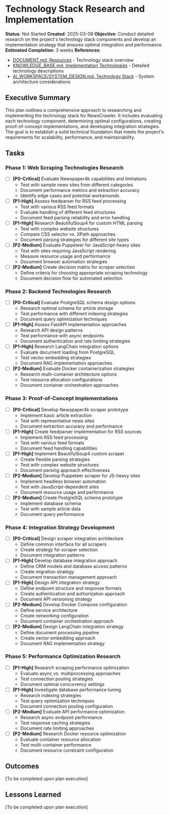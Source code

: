 # Technology Stack Research and Implementation

**Status**: Not Started
**Created**: 2025-03-08
**Objective**: Conduct detailed research on the project's technology stack components and develop an implementation strategy that ensures optimal integration and performance.
**Estimated Completion**: 3 weeks
**References**: 
- [DOCUMENT.md, Resources](#) - Technology stack overview
- [KNOWLEDGE_BASE.md, Implementation Technologies](#) - Detailed technology descriptions
- [AI_WORKSPACE/SYSTEM_DESIGN.md, Technology Stack](#) - System architecture considerations

## Executive Summary
This plan outlines a comprehensive approach to researching and implementing the technology stack for NewsCrawler. It includes evaluating each technology component, determining optimal configurations, creating proof-of-concept implementations, and developing integration strategies. The goal is to establish a solid technical foundation that meets the project's requirements for scalability, performance, and maintainability.

## Tasks

### Phase 1: Web Scraping Technologies Research
- [ ] **[P0-Critical]** Evaluate Newspaper4k capabilities and limitations
  - Test with sample news sites from different categories
  - Document performance metrics and extraction accuracy
  - Identify edge cases and potential workarounds
- [ ] **[P1-High]** Assess feedparser for RSS feed processing
  - Test with various RSS feed formats
  - Evaluate handling of different feed structures
  - Document feed parsing reliability and error handling
- [ ] **[P1-High]** Research BeautifulSoup4 for custom HTML parsing
  - Test with complex website structures
  - Compare CSS selector vs. XPath approaches
  - Document parsing strategies for different site types
- [ ] **[P2-Medium]** Evaluate Puppeteer for JavaScript-heavy sites
  - Test with sites requiring JavaScript rendering
  - Measure resource usage and performance
  - Document browser automation strategies
- [ ] **[P2-Medium]** Create decision matrix for scraper selection
  - Define criteria for choosing appropriate scraping technology
  - Document decision flow for automated selection

### Phase 2: Backend Technologies Research
- [ ] **[P0-Critical]** Evaluate PostgreSQL schema design options
  - Research optimal schema for article storage
  - Test performance with different indexing strategies
  - Document query optimization techniques
- [ ] **[P1-High]** Assess FastAPI implementation approaches
  - Research API design patterns
  - Test performance with async endpoints
  - Document authentication and rate limiting strategies
- [ ] **[P1-High]** Research LangChain integration options
  - Evaluate document loading from PostgreSQL
  - Test vector embedding strategies
  - Document RAG implementation approaches
- [ ] **[P2-Medium]** Evaluate Docker containerization strategies
  - Research multi-container architecture options
  - Test resource allocation configurations
  - Document container orchestration approaches

### Phase 3: Proof-of-Concept Implementations
- [ ] **[P0-Critical]** Develop Newspaper4k scraper prototype
  - Implement basic article extraction
  - Test with representative news sites
  - Document extraction accuracy and performance
- [ ] **[P1-High]** Create feedparser implementation for RSS sources
  - Implement RSS feed processing
  - Test with various feed formats
  - Document feed handling capabilities
- [ ] **[P1-High]** Implement BeautifulSoup4 custom scraper
  - Create flexible parsing strategies
  - Test with complex website structures
  - Document parsing approach effectiveness
- [ ] **[P2-Medium]** Develop Puppeteer scraper for JS-heavy sites
  - Implement headless browser automation
  - Test with JavaScript-dependent sites
  - Document resource usage and performance
- [ ] **[P2-Medium]** Create PostgreSQL schema prototype
  - Implement database schema
  - Test with sample article data
  - Document query performance

### Phase 4: Integration Strategy Development
- [ ] **[P0-Critical]** Design scraper integration architecture
  - Define common interface for all scrapers
  - Create strategy for scraper selection
  - Document integration patterns
- [ ] **[P1-High]** Develop database integration approach
  - Define ORM models and database access patterns
  - Create migration strategy
  - Document transaction management approach
- [ ] **[P1-High]** Design API integration strategy
  - Define endpoint structure and response formats
  - Create authentication and authorization approach
  - Document API versioning strategy
- [ ] **[P2-Medium]** Develop Docker Compose configuration
  - Define service architecture
  - Create networking configuration
  - Document container orchestration approach
- [ ] **[P2-Medium]** Design LangChain integration strategy
  - Define document processing pipeline
  - Create vector embedding approach
  - Document RAG implementation strategy

### Phase 5: Performance Optimization Research
- [ ] **[P1-High]** Research scraping performance optimization
  - Evaluate async vs. multiprocessing approaches
  - Test connection pooling strategies
  - Document optimal concurrency settings
- [ ] **[P1-High]** Investigate database performance tuning
  - Research indexing strategies
  - Test query optimization techniques
  - Document connection pooling configuration
- [ ] **[P2-Medium]** Evaluate API performance optimization
  - Research async endpoint performance
  - Test response caching strategies
  - Document rate limiting approaches
- [ ] **[P2-Medium]** Research Docker resource optimization
  - Evaluate container resource allocation
  - Test multi-container performance
  - Document resource constraint configuration

## Outcomes
[To be completed upon plan execution]

## Lessons Learned
[To be completed upon plan execution] 